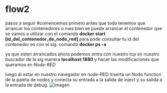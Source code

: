 # flow2
pasos a seguir
#comencemos 
primero antes que todo tenemos que arrancar los contenedores o mas bien se puede arrancar el contenedor que se vamos a utilizar
con el comando **docker start [id_del_contenedor_de_node_red]**
para pode consultar tu id del contenedor es con el sig. comando **docker ps -a**

ya que esten arrancados ahora podemos entra con nuestro tcp en  nuestro buscador de la sig manera **localhost:1880**
y hacer las modificaciones que queramos en *Node-RED*

luego al estar en nuestro navegador en node-RED Inserta un Nodo function de la paleta de nodos y conecta su entrada a la salida de inject y su salida a la entrada de debug.
![imagen](https://github.com/URIEL0ARTURO0DOMINGUEZ0VELAZQUEZ/flow2/assets/136390705/4e7f04e3-8bb3-4013-8a57-cfa5a96f670c)

